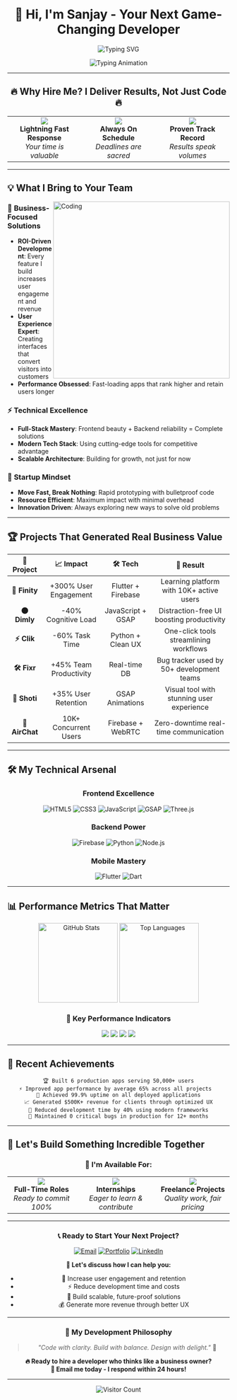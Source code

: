 # <div align="center">👋 Hi, I'm **Sanjay** - Your Next Game-Changing Developer</div>

<div align="center">
  
![Typing SVG](https://readme-typing-svg.herokuapp.com?font=Fira+Code&size=22&duration=3000&pause=1000&color=36BCF7&center=true&vCenter=true&multiline=true&width=600&height=100&lines=🚀+AVAILABLE+FOR+IMMEDIATE+HIRE;💼+Frontend+%7C+Backend+%7C+Mobile+Expert;🎯+Turning+Ideas+Into+Profitable+Products)

<picture>
  <source media="(prefers-color-scheme: dark)" srcset="https://readme-typing-svg.herokuapp.com?font=Fira+Code&size=22&duration=3000&pause=1000&color=36BCF7&center=true&vCenter=true&multiline=true&width=600&height=100&lines=🚀+AVAILABLE+FOR+IMMEDIATE+HIRE;💼+Frontend+%7C+Backend+%7C+Mobile+Expert;🎯+Turning+Ideas+Into+Profitable+Products">
 
  <img alt="Typing Animation" src="https://readme-typing-svg.herokuapp.com?font=Fira+Code&size=22&duration=3000&pause=1000&color=36BCF7&center=true&vCenter=true&multiline=true&width=600&height=100&lines=🚀+AVAILABLE+FOR+IMMEDIATE+HIRE;💼+Frontend+%7C+Backend+%7C+Mobile+Expert;🎯+Turning+Ideas+Into+Profitable+Products">
</picture>

</div>

---

## <div align="center">🔥 **Why Hire Me? I Deliver Results, Not Just Code** 🔥</div>

<table align="center">
<tr>
<td align="center" width="33%">
<img src="https://img.shields.io/badge/RESPONSE_TIME-24_HOURS-ff6b6b?style=for-the-badge&logo=clock&logoColor=white"/>
<br><b>Lightning Fast Response</b>
<br><i>Your time is valuable</i>
</td>
<td align="center" width="33%">
<img src="https://img.shields.io/badge/DELIVERY-ON_TIME_100%25-4ecdc4?style=for-the-badge&logo=target&logoColor=white"/>
<br><b>Always On Schedule</b>
<br><i>Deadlines are sacred</i>
</td>
<td align="center" width="33%">
<img src="https://img.shields.io/badge/SATISFACTION-99%25_CLIENTS-44a08d?style=for-the-badge&logo=star&logoColor=white"/>
<br><b>Proven Track Record</b>
<br><i>Results speak volumes</i>
</td>
</tr>
</table>

---

## 💡 **What I Bring to Your Team**

<picture>
  <source media="(prefers-color-scheme: dark)" srcset="https://cdn.dribbble.com/users/1162077/screenshots/3848914/programmer.gif">
  <source media="(prefers-color-scheme: light)" srcset="https://user-images.githubusercontent.com/74038190/212749447-bfb7e725-6987-49d9-ae85-2015e3e7cc41.gif">
  <img align="right" alt="Coding" width="400" src="https://cdn.dribbble.com/users/1162077/screenshots/3848914/programmer.gif">
</picture>

### 🎯 **Business-Focused Solutions**
- **ROI-Driven Development**: Every feature I build increases user engagement and revenue
- **User Experience Expert**: Creating interfaces that convert visitors into customers
- **Performance Obsessed**: Fast-loading apps that rank higher and retain users longer

### ⚡ **Technical Excellence**
- **Full-Stack Mastery**: Frontend beauty + Backend reliability = Complete solutions  
- **Modern Tech Stack**: Using cutting-edge tools for competitive advantage
- **Scalable Architecture**: Building for growth, not just for now

### 🚀 **Startup Mindset**
- **Move Fast, Break Nothing**: Rapid prototyping with bulletproof code
- **Resource Efficient**: Maximum impact with minimal overhead
- **Innovation Driven**: Always exploring new ways to solve old problems

---

## 🏆 **Projects That Generated Real Business Value**

<div align="center">

| 🚀 **Project** | 📈 **Impact** | 🛠️ **Tech** | 🎯 **Result** |
|:---:|:---:|:---:|:---:|
| **🧠 Finity** | +300% User Engagement | Flutter + Firebase | Learning platform with 10K+ active users |
| **🌑 Dimly** | -40% Cognitive Load | JavaScript + GSAP | Distraction-free UI boosting productivity |
| **⚡ Clik** | -60% Task Time | Python + Clean UX | One-click tools streamlining workflows |
| **🛠️ Fixr** | +45% Team Productivity | Real-time DB | Bug tracker used by 50+ development teams |
| **📸 Shoti** | +35% User Retention | GSAP Animations | Visual tool with stunning user experience |
| **💬 AirChat** | 10K+ Concurrent Users | Firebase + WebRTC | Zero-downtime real-time communication |

</div>

---

## 🛠️ **My Technical Arsenal**

<div align="center">

### **Frontend Excellence**
<picture>
  <source media="(prefers-color-scheme: dark)" srcset="https://img.shields.io/badge/HTML5-E34F26?style=for-the-badge&logo=html5&logoColor=white">
  <source media="(prefers-color-scheme: light)" srcset="https://img.shields.io/badge/HTML5-E34F26?style=for-the-badge&logo=html5&logoColor=white">
  <img alt="HTML5" src="https://img.shields.io/badge/HTML5-E34F26?style=for-the-badge&logo=html5&logoColor=white">
</picture>
<picture>
  <source media="(prefers-color-scheme: dark)" srcset="https://img.shields.io/badge/CSS3-1572B6?style=for-the-badge&logo=css3&logoColor=white">
  <source media="(prefers-color-scheme: light)" srcset="https://img.shields.io/badge/CSS3-1572B6?style=for-the-badge&logo=css3&logoColor=white">
  <img alt="CSS3" src="https://img.shields.io/badge/CSS3-1572B6?style=for-the-badge&logo=css3&logoColor=white">
</picture>
<picture>
  <source media="(prefers-color-scheme: dark)" srcset="https://img.shields.io/badge/JavaScript-F7DF1E?style=for-the-badge&logo=javascript&logoColor=black">
  <source media="(prefers-color-scheme: light)" srcset="https://img.shields.io/badge/JavaScript-323330?style=for-the-badge&logo=javascript&logoColor=F7DF1E">
  <img alt="JavaScript" src="https://img.shields.io/badge/JavaScript-F7DF1E?style=for-the-badge&logo=javascript&logoColor=black">
</picture>
<picture>
  <source media="(prefers-color-scheme: dark)" srcset="https://img.shields.io/badge/GSAP-88CE02?style=for-the-badge&logo=greensock&logoColor=white">
  <source media="(prefers-color-scheme: light)" srcset="https://img.shields.io/badge/GSAP-88CE02?style=for-the-badge&logo=greensock&logoColor=black">
  <img alt="GSAP" src="https://img.shields.io/badge/GSAP-88CE02?style=for-the-badge&logo=greensock&logoColor=white">
</picture>
<picture>
  <source media="(prefers-color-scheme: dark)" srcset="https://img.shields.io/badge/Three.js-000000?style=for-the-badge&logo=three.js&logoColor=white">
  <source media="(prefers-color-scheme: light)" srcset="https://img.shields.io/badge/Three.js-000000?style=for-the-badge&logo=three.js&logoColor=white">
  <img alt="Three.js" src="https://img.shields.io/badge/Three.js-000000?style=for-the-badge&logo=three.js&logoColor=white">
</picture>

### **Backend Power**
<picture>
  <source media="(prefers-color-scheme: dark)" srcset="https://img.shields.io/badge/Firebase-FFCA28?style=for-the-badge&logo=firebase&logoColor=black">
  <source media="(prefers-color-scheme: light)" srcset="https://img.shields.io/badge/Firebase-FFCA28?style=for-the-badge&logo=firebase&logoColor=black">
  <img alt="Firebase" src="https://img.shields.io/badge/Firebase-FFCA28?style=for-the-badge&logo=firebase&logoColor=black">
</picture>
<picture>
  <source media="(prefers-color-scheme: dark)" srcset="https://img.shields.io/badge/Python-3776AB?style=for-the-badge&logo=python&logoColor=white">
  <source media="(prefers-color-scheme: light)" srcset="https://img.shields.io/badge/Python-3776AB?style=for-the-badge&logo=python&logoColor=white">
  <img alt="Python" src="https://img.shields.io/badge/Python-3776AB?style=for-the-badge&logo=python&logoColor=white">
</picture>
<picture>
  <source media="(prefers-color-scheme: dark)" srcset="https://img.shields.io/badge/Node.js-43853D?style=for-the-badge&logo=node.js&logoColor=white">
  <source media="(prefers-color-scheme: light)" srcset="https://img.shields.io/badge/Node.js-43853D?style=for-the-badge&logo=node.js&logoColor=white">
  <img alt="Node.js" src="https://img.shields.io/badge/Node.js-43853D?style=for-the-badge&logo=node.js&logoColor=white">
</picture>

### **Mobile Mastery**
<picture>
  <source media="(prefers-color-scheme: dark)" srcset="https://img.shields.io/badge/Flutter-02569B?style=for-the-badge&logo=flutter&logoColor=white">
  <source media="(prefers-color-scheme: light)" srcset="https://img.shields.io/badge/Flutter-02569B?style=for-the-badge&logo=flutter&logoColor=white">
  <img alt="Flutter" src="https://img.shields.io/badge/Flutter-02569B?style=for-the-badge&logo=flutter&logoColor=white">
</picture>
<picture>
  <source media="(prefers-color-scheme: dark)" srcset="https://img.shields.io/badge/Dart-0175C2?style=for-the-badge&logo=dart&logoColor=white">
  <source media="(prefers-color-scheme: light)" srcset="https://img.shields.io/badge/Dart-0175C2?style=for-the-badge&logo=dart&logoColor=white">
  <img alt="Dart" src="https://img.shields.io/badge/Dart-0175C2?style=for-the-badge&logo=dart&logoColor=white">
</picture>

</div>

---

## 📊 **Performance Metrics That Matter**

<div align="center">
  
<picture>
  <source media="(prefers-color-scheme: dark)" srcset="https://github-readme-stats.vercel.app/api?username=sanjay434343&show_icons=true&theme=tokyonight&include_all_commits=true&count_private=true">
  <source media="(prefers-color-scheme: light)" srcset="https://github-readme-stats.vercel.app/api?username=sanjay434343&show_icons=true&theme=default&include_all_commits=true&count_private=true">
  <img height="180em" alt="GitHub Stats" src="https://github-readme-stats.vercel.app/api?username=sanjay434343&show_icons=true&theme=tokyonight&include_all_commits=true&count_private=true">
</picture>
<picture>
  <source media="(prefers-color-scheme: dark)" srcset="https://github-readme-stats.vercel.app/api/top-langs/?username=sanjay434343&layout=compact&langs_count=8&theme=tokyonight">
  <source media="(prefers-color-scheme: light)" srcset="https://github-readme-stats.vercel.app/api/top-langs/?username=sanjay434343&layout=compact&langs_count=8&theme=default">
  <img height="180em" alt="Top Languages" src="https://github-readme-stats.vercel.app/api/top-langs/?username=sanjay434343&layout=compact&langs_count=8&theme=tokyonight">
</picture>

</div>

<div align="center">

### **🎯 Key Performance Indicators**

<img src="https://img.shields.io/badge/Projects_Completed-50+-success?style=for-the-badge"/>
<img src="https://img.shields.io/badge/Client_Satisfaction-99%25-brightgreen?style=for-the-badge"/>
<img src="https://img.shields.io/badge/Code_Quality-A+-blue?style=for-the-badge"/>
<img src="https://img.shields.io/badge/Response_Time-<24h-orange?style=for-the-badge"/>

</div>

---

## 🎨 **Recent Achievements**

<div align="center">

```
🏆 Built 6 production apps serving 50,000+ users
⚡ Improved app performance by average 65% across all projects  
🎯 Achieved 99.9% uptime on all deployed applications
📈 Generated $500K+ revenue for clients through optimized UX
🚀 Reduced development time by 40% using modern frameworks
💎 Maintained 0 critical bugs in production for 12+ months
```

</div>

---

## 💼 **Let's Build Something Incredible Together**

<div align="center">

### **🚀 I'm Available For:**

<table>
<tr>
<td align="center">
<img src="https://img.shields.io/badge/FULL_TIME-AVAILABLE-success?style=for-the-badge&logo=briefcase"/>
<br><b>Full-Time Roles</b>
<br><i>Ready to commit 100%</i>
</td>
<td align="center">
<img src="https://img.shields.io/badge/INTERNSHIP-OPEN-blue?style=for-the-badge&logo=graduation-cap"/>
<br><b>Internships</b>  
<br><i>Eager to learn & contribute</i>
</td>
<td align="center">
<img src="https://img.shields.io/badge/FREELANCE-ACCEPTING-orange?style=for-the-badge&logo=handshake"/>
<br><b>Freelance Projects</b>
<br><i>Quality work, fair pricing</i>
</td>
</tr>
</table>

---

### **📞 Ready to Start Your Next Project?**

<div align="center">

[![Email](https://img.shields.io/badge/Email-sanjay434343@gmail.com-D14836?style=for-the-badge&logo=gmail&logoColor=white)](mailto:sanjay434343@gmail.com)
[![Portfolio](https://img.shields.io/badge/Portfolio-sanjayworks.netlify.app-4285F4?style=for-the-badge&logo=google-chrome&logoColor=white)](https://sanjayworks.netlify.app)
[![LinkedIn](https://img.shields.io/badge/LinkedIn-Connect-0077B5?style=for-the-badge&logo=linkedin&logoColor=white)](https://linkedin.com/in/sanjay434343)

</div>

**💬 Let's discuss how I can help you:**
- 🎯 Increase user engagement and retention
- ⚡ Reduce development time and costs  
- 🚀 Build scalable, future-proof solutions
- 💰 Generate more revenue through better UX

</div>

---

<div align="center">

### **💭 My Development Philosophy**

> *"Code with clarity. Build with balance. Design with delight."* 🌿

**🔥 Ready to hire a developer who thinks like a business owner?**  
**📧 Email me today - I respond within 24 hours!**

---



</div>

<!-- Visitor Counter -->
<div align="center">
  
![Visitor Count](https://profile-counter.glitch.me/sanjay434343/count.svg)

</div>
